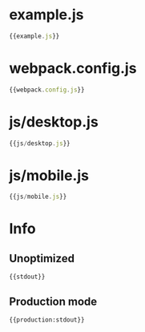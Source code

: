 
# example.js

``` javascript
{{example.js}}
```

# webpack.config.js

``` javascript
{{webpack.config.js}}
```

# js/desktop.js

``` javascript
{{js/desktop.js}}
```

# js/mobile.js

``` javascript
{{js/mobile.js}}
```

# Info

## Unoptimized

```
{{stdout}}
```

## Production mode

```
{{production:stdout}}
```